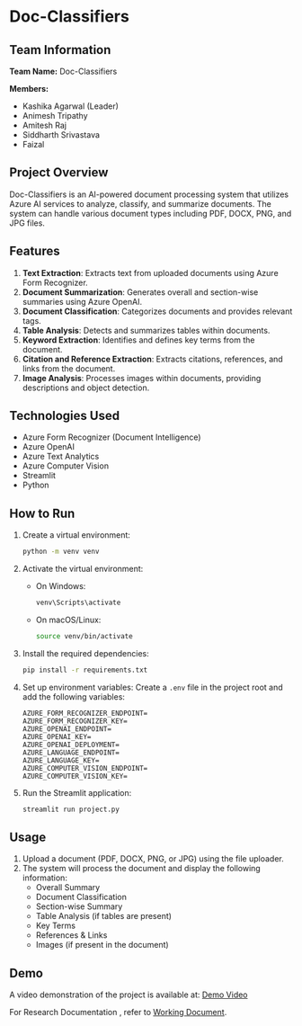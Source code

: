# Doc-Classifiers

## Team Information

**Team Name:** Doc-Classifiers

**Members:**
- Kashika Agarwal (Leader)
- Animesh Tripathy
- Amitesh Raj
- Siddharth Srivastava
- Faizal

## Project Overview

Doc-Classifiers is an AI-powered document processing system that utilizes Azure AI services to analyze, classify, and summarize documents. The system can handle various document types including PDF, DOCX, PNG, and JPG files.

## Features

1. **Text Extraction**: Extracts text from uploaded documents using Azure Form Recognizer.
2. **Document Summarization**: Generates overall and section-wise summaries using Azure OpenAI.
3. **Document Classification**: Categorizes documents and provides relevant tags.
4. **Table Analysis**: Detects and summarizes tables within documents.
5. **Keyword Extraction**: Identifies and defines key terms from the document.
6. **Citation and Reference Extraction**: Extracts citations, references, and links from the document.
7. **Image Analysis**: Processes images within documents, providing descriptions and object detection.

## Technologies Used

- Azure Form Recognizer (Document Intelligence)
- Azure OpenAI
- Azure Text Analytics
- Azure Computer Vision
- Streamlit
- Python

## How to Run

1. Create a virtual environment:
    ```sh
    python -m venv venv
    ```

2. Activate the virtual environment:
    - On Windows:
        ```sh
        venv\Scripts\activate
        ```
    - On macOS/Linux:
        ```sh
        source venv/bin/activate
        ```

3. Install the required dependencies:
    ```sh
    pip install -r requirements.txt
    ```

4. Set up environment variables:
   Create a `.env` file in the project root and add the following variables:
   ```
   AZURE_FORM_RECOGNIZER_ENDPOINT=
   AZURE_FORM_RECOGNIZER_KEY=
   AZURE_OPENAI_ENDPOINT=
   AZURE_OPENAI_KEY=
   AZURE_OPENAI_DEPLOYMENT=
   AZURE_LANGUAGE_ENDPOINT=
   AZURE_LANGUAGE_KEY=
   AZURE_COMPUTER_VISION_ENDPOINT=
   AZURE_COMPUTER_VISION_KEY=
   ```

5. Run the Streamlit application:
    ```sh
    streamlit run project.py
    ```

## Usage

1. Upload a document (PDF, DOCX, PNG, or JPG) using the file uploader.
2. The system will process the document and display the following information:
   - Overall Summary
   - Document Classification
   - Section-wise Summary
   - Table Analysis (if tables are present)
   - Key Terms
   - References & Links
   - Images (if present in the document)

## Demo

A video demonstration of the project is available at: [Demo Video](https://drive.google.com/file/d/1zirau03TG5Uw-IfOgVOAlqQw7uKCMY9V/view?usp=sharing)

For Research Documentation , refer to [Working Document](https://docs.google.com/document/d/1Dl_bjsQq41KzWfLyvFCu8JYFdLnUXUdSsmfRmwboSNc/edit?usp=sharing).